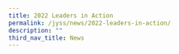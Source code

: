 ```yaml
---
title: 2022 Leaders in Action
permalink: /jyss/news/2022-leaders-in-action/
description: ""
third_nav_title: News
---
```


